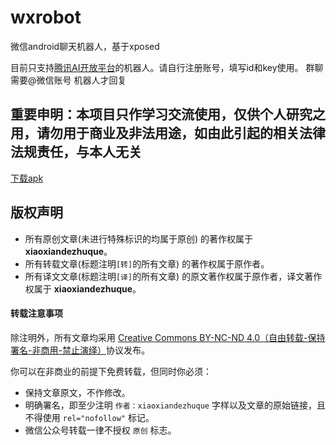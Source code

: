 # wxrobot
微信android聊天机器人，基于xposed

目前只支持[腾讯AI开放平台](https://ai.qq.com/)的机器人。请自行注册账号，填写id和key使用。
群聊需要@微信账号  机器人才回复


## 重要申明：本项目只作学习交流使用，仅供个人研究之用，请勿用于商业及非法用途，如由此引起的相关法律法规责任，与本人无关

[下载apk](/app/release/app-release.apk)


## 版权声明

* 所有原创文章(未进行特殊标识的均属于原创) 的著作权属于 **xiaoxiandezhuque**。
* 所有转载文章(标题注明`[转]`的所有文章) 的著作权属于原作者。
* 所有译文文章(标题注明`[译]`的所有文章) 的原文著作权属于原作者，译文著作权属于 **xiaoxiandezhuque**。

#### 转载注意事项

除注明外，所有文章均采用 [Creative Commons BY-NC-ND 4.0（自由转载-保持署名-非商用-禁止演绎）](http://creativecommons.org/licenses/by-nc-nd/4.0/deed.zh)协议发布。

你可以在非商业的前提下免费转载，但同时你必须：

* 保持文章原文，不作修改。
* 明确署名，即至少注明 `作者：xiaoxiandezhuque` 字样以及文章的原始链接，且不得使用 `rel="nofollow"` 标记。
* 微信公众号转载一律不授权 `原创` 标志。
